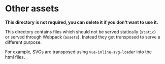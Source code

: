 # Other assets

**This directory is not required, you can delete it if you don't want to use it.**

This directory contains files which should not be served statically (`static`) or served through Webpack (`assets`).
Instead they get transposed to serve a different purpose.

For example, SVGs are transposed using `vue-inline-svg-loader` into the html files.
